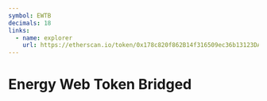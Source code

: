 ```yaml
---
symbol: EWTB
decimals: 18
links:
  - name: explorer
    url: https://etherscan.io/token/0x178c820f862B14f316509ec36b13123DA19A6054
---
```


# Energy Web Token Bridged
